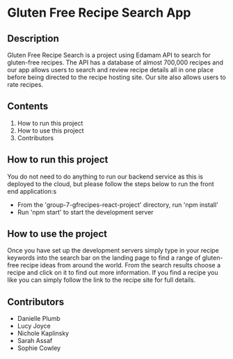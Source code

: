 
#  Gluten Free Recipe Search App 



## Description

Gluten Free Recipe Search is a project using Edamam API to search for gluten-free recipes. The API has a database of almost 700,000 recipes and our app allows users to search and review recipe details all in one place before being directed to the recipe hosting site. 
Our site also allows users to rate recipes. 

## Contents
1. How to run this project
2. How to use this project
3. Contributors

## How to run this project

You do not need to do anything to run our backend service as this is deployed to the cloud, but please follow the steps below to run the front end application:s
* From the 'group-7-gfrecipes-react-project' directory, run 'npm install' 
* Run 'npm start' to start the development server


## How to use the project

Once you have set up the development servers simply type in your recipe keywords into the search bar on the landing page to find a range of gluten-free recipe ideas from around the world. From the search results choose a recipe and click on it to find out more information. If you find a recipe you like you can simply follow the link to the recipe site for full details. 


## Contributors 

* Danielle Plumb
* Lucy Joyce
* Nichole Kaplinsky
* Sarah Assaf
* Sophie Cowley 
